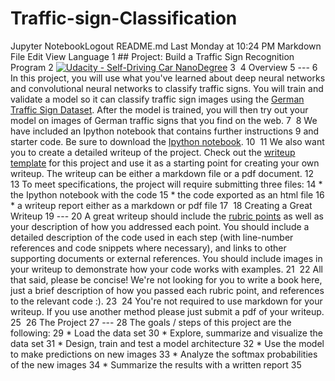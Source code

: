 # Traffic-sign-Classification
Jupyter NotebookLogout README.md Last Monday at 10:24 PM Markdown File Edit View Language  1 ## Project: Build a Traffic Sign Recognition Program 2 [![Udacity - Self-Driving Car NanoDegree](https://s3.amazonaws.com/udacity-sdc/github/shield-carnd.svg)](http://www.udacity.com/drive) 3 ​ 4 Overview 5 --- 6 In this project, you will use what you've learned about deep neural networks and convolutional neural networks to classify traffic signs. You will train and validate a model so it can classify traffic sign images using the [German Traffic Sign Dataset](http://benchmark.ini.rub.de/?section=gtsrb&amp;subsection=dataset). After the model is trained, you will then try out your model on images of German traffic signs that you find on the web. 7 ​ 8 We have included an Ipython notebook that contains further instructions  9 and starter code. Be sure to download the [Ipython notebook](https://github.com/udacity/CarND-Traffic-Sign-Classifier-Project/blob/master/Traffic_Sign_Classifier.ipynb).  10 ​ 11 We also want you to create a detailed writeup of the project. Check out the [writeup template](https://github.com/udacity/CarND-Traffic-Sign-Classifier-Project/blob/master/writeup_template.md) for this project and use it as a starting point for creating your own writeup. The writeup can be either a markdown file or a pdf document. 12 ​ 13 To meet specifications, the project will require submitting three files:  14 * the Ipython notebook with the code 15 * the code exported as an html file 16 * a writeup report either as a markdown or pdf file  17 ​ 18 Creating a Great Writeup 19 --- 20 A great writeup should include the [rubric points](https://review.udacity.com/#!/rubrics/481/view) as well as your description of how you addressed each point.  You should include a detailed description of the code used in each step (with line-number references and code snippets where necessary), and links to other supporting documents or external references.  You should include images in your writeup to demonstrate how your code works with examples.   21 ​ 22 All that said, please be concise!  We're not looking for you to write a book here, just a brief description of how you passed each rubric point, and references to the relevant code :).  23 ​ 24 You're not required to use markdown for your writeup.  If you use another method please just submit a pdf of your writeup. 25 ​ 26 The Project 27 --- 28 The goals / steps of this project are the following: 29 * Load the data set 30 * Explore, summarize and visualize the data set 31 * Design, train and test a model architecture 32 * Use the model to make predictions on new images 33 * Analyze the softmax probabilities of the new images 34 * Summarize the results with a written report 35 ​
